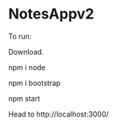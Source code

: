 # NotesAppv2

To run:

Download.

npm i node

npm i bootstrap

npm start

Head to http://localhost:3000/

